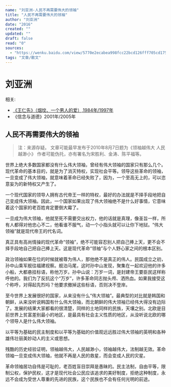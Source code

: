 ```yaml
---
name: "刘亚洲-人民不再需要伟大的领袖"
title: "人民不再需要伟大的领袖"
author: "刘亚洲"
date: "2016"
created: ""
updated: ""
draft: false
read: "0"
sources:
  - "https://wenku.baidu.com/view/5770e2ecabea998fcc22bcd126fff705cd175c2b.html"
tags: "文章/散文"
---
```


# 刘亚洲


相关: 
- [《王仁先》（烟坟、一个男人的爱）,1984年/1997年](https://www.douban.com/note/745035602/)
- 《信念与道德》2001年/2005年

## 人民不再需要伟大的领袖

> 注：来源存疑。
> 文章可能最早发布于2010年8月7日题为《领袖越伟大 人民越渺小》
> 作者可能伪托，亦有署名为宋胜利、金涛、陈平福等。

世界上绝大多数国家都没有什么伟大领袖，曾经有伟大领袖的国家只有那么几个。现代革命的基本目的，就是为了消灭特权，实现社会平等。领导这些革命的领袖，一旦变成了伟大领袖，就意味着革命已经失败了，因为，一个至高无上的，可以恣意妄为的新特权又产生了。

一个现代国家的领导人拥有古代帝王一样的特权，最好的办法就是不择手段地把自己变成伟大领袖。因此，一个国家如果出现了伟大领袖绝不是什么好事情，它意味着这个国家的老百姓肯定要倒大霉了。

一旦成为伟大领袖，他就至死不需要交出权力，他的话就是真理，像圣旨一样，所有人都得对他忠心不二，他看谁不服气，动一个小指头就可以让你下地狱。“伟大领袖”就是现代帝王的代名词。

真正具有高尚情操的现代革命“领袖”，绝不可能容忍别人把自己捧上天，更不会不择手段地自己把自己捧上天。这是现代革命“领袖”与个人野心家之间的根本区别。

政治领袖如果在位的时候就被尊为伟人，那他绝不是真正的伟人。民国成立之初，孙中山乘军舰往福建视察。舰泊马尾，这时孙中山发现，聚集在一起欢迎他的许多小船，大都悬挂标语，称他万岁。孙中山说：万岁一词，是封建帝王要臣民这样称呼他的。我们为了反抗这个“万岁”，许多革命同志抛头颅、洒热血。如果我接受这个称呼，对得起先烈吗？他要求撤掉这些标语，否则决不登岸。

至今世界上发展很好的国家，从来没有什么“伟大领袖”。最典型的对比就是韩国和朝鲜，从来没听说韩国有什么伟大领袖，而北朝鲜的伟大领袖已经伟大得没有边际了。发展的结果大家都看的很清楚，同样的土地同样的民族，天壤之别。北欧是目前世界上贫富差别最小的地区，是最具有社会主义性质的地区，从没听说北欧的哪个领导人是什么伟大领袖。

以平等为基础的民主制度和以平等为基础的价值观远远胜过伟大领袖的英明和各种雄伟壮丽美妙动人的主义或思想。

残酷的历史经验证明，领袖越伟大，人民越渺小，领袖越伟大，法制越无效。革命领袖一旦变成伟大领袖，他就不再是人民的救星，而会变成人民的灾星。

革命领袖居功自伟是可耻的，老百姓盲目崇拜是愚昧的。民主法制，自由平等，限制公权，保护民权，这才是现代社会公民应该追求的美好制度，拒绝这种制度，永远不会成为受世人尊重的先进的民族，这个民族也不会有任何光明的前途。
